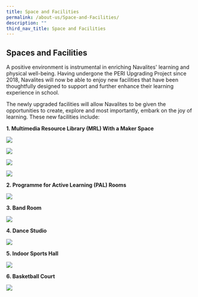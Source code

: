 ```yaml
---
title: Space and Facilities
permalink: /about-us/Space-and-Facilities/
description: ""
third_nav_title: Space and Facilities
---
```


## Spaces and Facilities

A positive environment is instrumental in enriching Navalites' learning and physical well-being. Having undergone the PERI Upgrading Project since 2018, Navalites will now be able to enjoy new facilities that have been thoughtfully designed to support and further enhance their learning experience in school.  
  

The newly upgraded facilities will allow Navalites to be given the opportunities to create, explore and most importantly, embark on the joy of learning. These new facilities include:

  

**1\. Multimedia Resource Library (MRL) With a Maker Space**

![](/images/mrl1.png)

![](/images/mrl3.png)

![](/images/mrl2.png)

![](/images/mrl4.png)

**2\. Programme for Active Learning (PAL) Rooms**

![](/images/pal1.jpeg)

**3\. Band Room**

![](/images/bandroom1.jpeg)

**4\. Dance Studio**

![](/images/dancestudio1.png)

**5\. Indoor Sports Hall**

![](/images/sportshall1.png)

**6\. Basketball Court**

![](/images/basketballcourt1.png)

